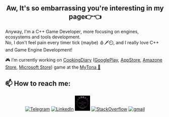 <h2 align="center">Aw, It's so embarrassing you're interesting in my page👉👈</h2>

Anyway, I'm a C++ Game Developer, more focusing on engines, ecosystems and tools development.<br>
No, I don't feel pain every timer tick (maybe) 🩸🗡️⏲️, and I really love C++ and Game Engine Development!<br>

🎮 I’m currently working on [CookingDiary][cd_main] ([GooglePlay][cd_gp], [AppStore][cd_as], [Amazone Store][cd_amaz], [Microsoft Store][cd_ms]) game at the [MyTona 🏢][mylove]<br>

<h2>📫 How to reach me:</h2>

<p align="center">
 <a href="https://t.me/golxzn/"><img src="https://img.icons8.com/color/48/000000/telegram-app--v4.png" alt="Telegram" /></a>
 <a href="https://www.linkedin.com/in/golxzn/"><img src="https://img.icons8.com/color/48/000000/linkedin-circled--v1.png" alt="LinkedIn" /></a>
 <a href="https://golxzn.github.io/"><img width="48" height="48" src="https://github.com/golxzn/golxzn.github.io/blob/main/assets/logo/gear.gif" alt="[golxzn]" /></a>
 <a href="https://stackoverflow.com/users/13163077/ruslan-golovinsky"><img src="https://img.icons8.com/external-tal-revivo-shadow-tal-revivo/48/000000/external-stack-overflow-is-a-question-and-answer-site-for-professional-logo-shadow-tal-revivo.png" alt="StackOverflow" /></a>
 <a href = "mailto: golxzn@gmail.com"><img width="48" height="48" src="https://img.icons8.com/fluency/48/gmail-new.png" alt="gmail"/></a>
</p>

[mylove]: https://mytona.ru/

[cd_main]: https://cookingdiary.game/
[cd_gp]: https://cooking-diary.onelink.me/PKnG/895ec827
[cd_as]: https://cooking-diary.onelink.me/PKnG/beba8f6
[cd_amaz]: https://cd-amazon.onelink.me/4b1A/e3011683
[cd_ms]: https://cooking-diary.onelink.me/PKnG/3666ec36

